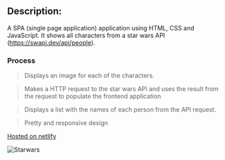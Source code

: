 ## Description:

A SPA (single page application) application using HTML, CSS and JavaScript. It shows all characters from a star wars API (https://swapi.dev/api/people). 

### Process

> Displays an image for each of the characters.

> Makes a HTTP request to the star wars API and uses the result from the request to populate the frontend application

> Displays a list with the names of each person from the API request.

> Pretty and responsive design

 [Hosted  on netlify](clinton-starwars.netlify.app)

 ![Starwars](images/cardbg.gif)

